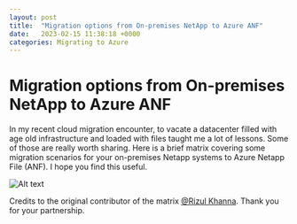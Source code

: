 ```yaml
---
layout: post
title:  "Migration options from On-premises NetApp to Azure ANF"
date:   2023-02-15 11:38:18 +0000
categories: Migrating to Azure
---
```


# Migration options from On-premises NetApp to Azure ANF

In my recent cloud migration encounter, to vacate a datacenter filled with age old infrastructure and loaded with files taught me a lot of lessons. Some of those are really worth sharing. Here is a brief matrix covering some migration scenarios for your on-premises Netapp systems to Azure Netapp File (ANF). I hope you find this useful.  

![Alt text](/kloudxplore/images/02000001.jpg)

Credits to the original contributor of the matrix [@Rizul Khanna](https://www.linkedin.com/in/rizul-khanna-a3b08139/). Thank you for your partnership.
